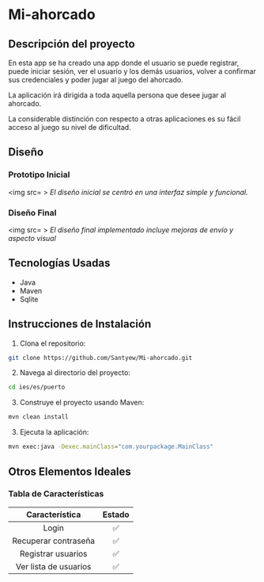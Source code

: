 # Mi-ahorcado

## Descripción del proyecto

En esta app se ha creado una app donde el usuario se puede registrar, puede iniciar sesión,  ver el usuario y los demás usuarios, volver a confirmar sus credenciales y poder jugar al juego del ahorcado.

La aplicación irá dirigida a toda aquella persona que desee jugar al ahorcado.

La considerable distinción con respecto a otras aplicaciones es su fácil acceso al juego su nivel de dificultad.

## Diseño

### Prototipo Inicial
<img src= >
*El diseño inicial se centró en una interfaz simple y funcional.*

### Diseño Final
<img src= >
*El diseño final implementado incluye mejoras de envío y aspecto visual*

## Tecnologías Usadas

- Java
- Maven
- Sqlite

## Instrucciones de Instalación

1. Clona el repositorio:
```bash
git clone https://github.com/Santyew/Mi-ahorcado.git
```
2. Navega al directorio del proyecto:
```bash
cd ies/es/puerto
```
3. Construye el proyecto usando Maven:
```bash
mvn clean install
```
3. Ejecuta la aplicación:
```bash
mvn exec:java -Dexec.mainClass="com.yourpackage.MainClass"
```
## Otros Elementos Ideales

### Tabla de Características

|    Característica    | Estado  |
|:--------------------:|:-------:|
| Login                | ✅      |
| Recuperar contraseña | ✅      |
| Registrar usuarios   | ✅      | 
| Ver lista de usuarios| ✅      | 
